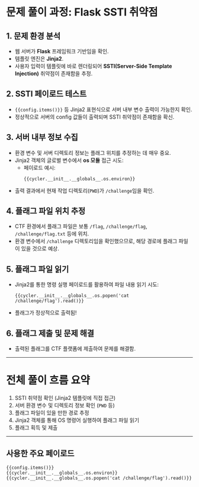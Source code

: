
# 문제 풀이 과정: Flask SSTI 취약점

## 1. 문제 환경 분석

- 웹 서버가 **Flask** 프레임워크 기반임을 확인.
- 템플릿 엔진은 **Jinja2**.
- 사용자 입력이 템플릿에 바로 렌더링되어 **SSTI(Server-Side Template Injection)** 취약점이 존재함을 추정.

## 2. SSTI 페이로드 테스트

- `{{config.items()}}` 등 Jinja2 표현식으로 서버 내부 변수 출력이 가능한지 확인.
- 정상적으로 서버의 config 값들이 출력되며 SSTI 취약점이 존재함을 확신.

## 3. 서버 내부 정보 수집

- 환경 변수 및 서버 디렉토리 정보는 플래그 위치를 추정하는 데 매우 중요.
- Jinja2 객체의 글로벌 변수에서 **os 모듈** 접근 시도:
  - 페이로드 예시:  
    ```
    {{cycler.__init__.__globals__.os.environ}}
    ```
- 출력 결과에서 현재 작업 디렉토리(`PWD`)가 `/challenge`임을 확인.

## 4. 플래그 파일 위치 추정

- CTF 환경에서 플래그 파일은 보통 `/flag`, `/challenge/flag`, `/challenge/flag.txt` 등에 위치.
- 환경 변수에서 `/challenge` 디렉토리임을 확인했으므로, 해당 경로에 플래그 파일이 있을 것으로 예상.

## 5. 플래그 파일 읽기

- Jinja2를 통한 명령 실행 페이로드를 활용하여 파일 내용 읽기 시도:
  ```
  {{cycler.__init__.__globals__.os.popen('cat /challenge/flag').read()}}
  ```
- 플래그가 정상적으로 출력됨!

## 6. 플래그 제출 및 문제 해결

- 출력된 플래그를 CTF 플랫폼에 제출하여 문제를 해결함.

---

# 전체 풀이 흐름 요약

1. SSTI 취약점 확인 (Jinja2 템플릿에 직접 접근)
2. 서버 환경 변수 및 디렉토리 정보 확인 (`PWD` 등)
3. 플래그 파일이 있을 만한 경로 추정
4. Jinja2 객체를 통해 OS 명령어 실행하여 플래그 파일 읽기
5. 플래그 획득 및 제출

---

## 사용한 주요 페이로드

```
{{config.items()}}
{{cycler.__init__.__globals__.os.environ}}
{{cycler.__init__.__globals__.os.popen('cat /challenge/flag').read()}}
```
